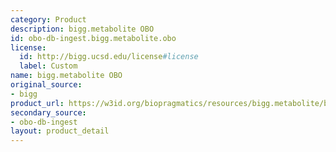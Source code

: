 ```yaml
---
category: Product
description: bigg.metabolite OBO
id: obo-db-ingest.bigg.metabolite.obo
license:
  id: http://bigg.ucsd.edu/license#license
  label: Custom
name: bigg.metabolite OBO
original_source:
- bigg
product_url: https://w3id.org/biopragmatics/resources/bigg.metabolite/bigg.metabolite.obo
secondary_source:
- obo-db-ingest
layout: product_detail
---
```

